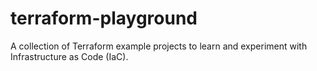 # terraform-playground
A collection of Terraform example projects to learn and experiment with Infrastructure as Code (IaC).
